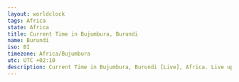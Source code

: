 ```yaml
---
layout: worldclock
tags: Africa
state: Africa
title: Current Time in Bujumbura, Burundi
name: Burundi
iso: BI
timezone: Africa/Bujumbura
utc: UTC +02:10
description: Current Time in Bujumbura, Burundi [Live], Africa. Live update now time in Bujumbura, timezone Africa/Bujumbura, UTC +02:10, Country ISO code & Current Local Time.
---
```


